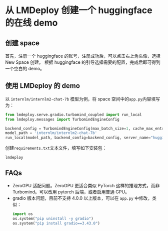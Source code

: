 # 从 LMDeploy 创建一个 huggingface 的在线 demo

## 创建 space

首先，注册一个 huggingface 的账号，注册成功后，可以点击右上角头像，选择 New Space 创建。
根据 huggingface 的引导选择需要的配置，完成后即可得到一个空白的 demo。

## 使用 LMDeploy 的 demo

以 `internlm/internlm2-chat-7b` 模型为例，将 space 空间中的`app.py`内容填写为：

```python
from lmdeploy.serve.gradio.turbomind_coupled import run_local
from lmdeploy.messages import TurbomindEngineConfig

backend_config = TurbomindEngineConfig(max_batch_size=1, cache_max_entry_count=0.05)
model_path = 'internlm/internlm2-chat-7b'
run_local(model_path, backend_config=backend_config, server_name="huggingface-space")
```

创建`requirements.txt`文本文件，填写如下安装包：

```
lmdeploy
```

## FAQs

- ZeroGPU 适配问题。ZeroGPU 更适合类似 PyTorch 这样的推理方式，而非 Turbomind。可以改用 pytorch 后端，或者启用普通 GPU。
- gradio 版本问题，目前不支持 4.0.0 以上版本，可以在 `app.py` 中修改，类似：
  ```python
  import os
  os.system("pip uninstall -y gradio")
  os.system("pip install gradio==3.43.0")
  ```
